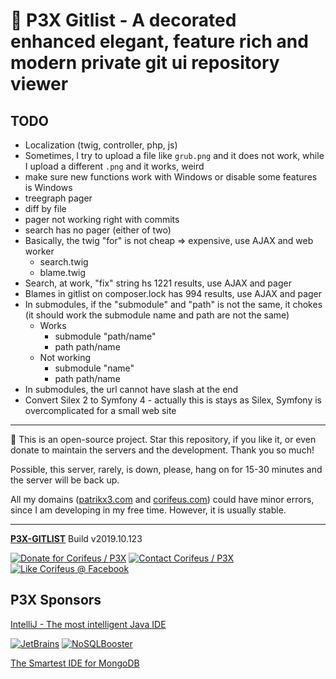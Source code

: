 [//]: #@corifeus-header

# 🤖 P3X Gitlist - A decorated enhanced elegant, feature rich and modern private git ui repository viewer

                        
[//]: #@corifeus-header:end
## TODO
* Localization (twig, controller, php, js)
* Sometimes, I try to upload a file like `grub.png` and it does not work, while I upload a different `.png` and it works, weird
* make sure new functions work with Windows or disable some features is Windows
* treegraph pager
* diff by file
* pager not working right with commits
* search has no pager (either of two)
* Basically, the twig "for" is not cheap => expensive, use AJAX and web worker 
  * search.twig
  * blame.twig
* Search, at work, "fix" string hs 1221 results, use AJAX and pager
* Blames in gitlist on composer.lock has 994 results, use AJAX and pager
* In submodules, if the "submodule" and "path" is not the same, it chokes (it should work the submodule name and path are not the same)
  * Works
    * submodule "path/name"
    * path path/name
  * Not working
    * submodule "name"
    * path path/name 
* In submodules, the url cannot have slash at the end
* Convert Silex 2 to Symfony 4 - actually this is stays as Silex, Symfony is overcomplicated for a small web site


[//]: #@corifeus-footer

---

🙏 This is an open-source project. Star this repository, if you like it, or even donate to maintain the servers and the development. Thank you so much!

Possible, this server, rarely, is down, please, hang on for 15-30 minutes and the server will be back up.

All my domains ([patrikx3.com](https://patrikx3.com) and [corifeus.com](https://corifeus.com)) could have minor errors, since I am developing in my free time. However, it is usually stable.
  
---
  
[**P3X-GITLIST**](https://pages.corifeus.com/gitlist) Build v2019.10.123 

[![Donate for Corifeus / P3X](https://img.shields.io/badge/Donate-Corifeus-003087.svg)](https://www.paypal.com/cgi-bin/webscr?cmd=_s-xclick&hosted_button_id=QZVM4V6HVZJW6)  [![Contact Corifeus / P3X](https://img.shields.io/badge/Contact-P3X-ff9900.svg)](https://www.patrikx3.com/en/front/contact) [![Like Corifeus @ Facebook](https://img.shields.io/badge/LIKE-Corifeus-3b5998.svg)](https://www.facebook.com/corifeus.software) 


## P3X Sponsors

[IntelliJ - The most intelligent Java IDE](https://www.jetbrains.com/?from=patrikx3)
  
[![JetBrains](https://cdn.corifeus.com/assets/svg/jetbrains-logo.svg)](https://www.jetbrains.com/?from=patrikx3) [![NoSQLBooster](https://cdn.corifeus.com/assets/png/nosqlbooster-70x70.png)](https://www.nosqlbooster.com/)

[The Smartest IDE for MongoDB](https://www.nosqlbooster.com)
  
  
 

[//]: #@corifeus-footer:end